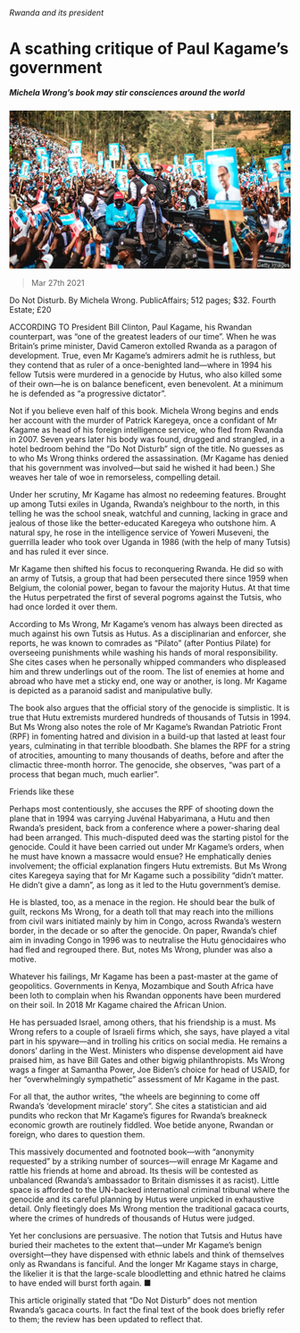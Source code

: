 ###### Rwanda and its president

# A scathing critique of Paul Kagame’s government 

##### Michela Wrong’s book may stir consciences around the world 

![image](images/20210327_BKP004_0.jpg) 

> Mar 27th 2021 

Do Not Disturb. By Michela Wrong. PublicAffairs; 512 pages; $32. Fourth Estate; £20

ACCORDING TO President Bill Clinton, Paul Kagame, his Rwandan counterpart, was “one of the greatest leaders of our time”. When he was Britain’s prime minister, David Cameron extolled Rwanda as a paragon of development. True, even Mr Kagame’s admirers admit he is ruthless, but they contend that as ruler of a once-benighted land—where in 1994 his fellow Tutsis were murdered in a genocide by Hutus, who also killed some of their own—he is on balance beneficent, even benevolent. At a minimum he is defended as “a progressive dictator”.


Not if you believe even half of this book. Michela Wrong begins and ends her account with the murder of Patrick Karegeya, once a confidant of Mr Kagame as head of his foreign intelligence service, who fled from Rwanda in 2007. Seven years later his body was found, drugged and strangled, in a hotel bedroom behind the “Do Not Disturb” sign of the title. No guesses as to who Ms Wrong thinks ordered the assassination. (Mr Kagame has denied that his government was involved—but said he wished it had been.) She weaves her tale of woe in remorseless, compelling detail.

Under her scrutiny, Mr Kagame has almost no redeeming features. Brought up among Tutsi exiles in Uganda, Rwanda’s neighbour to the north, in this telling he was the school sneak, watchful and cunning, lacking in grace and jealous of those like the better-educated Karegeya who outshone him. A natural spy, he rose in the intelligence service of Yoweri Museveni, the guerrilla leader who took over Uganda in 1986 (with the help of many Tutsis) and has ruled it ever since.

Mr Kagame then shifted his focus to reconquering Rwanda. He did so with an army of Tutsis, a group that had been persecuted there since 1959 when Belgium, the colonial power, began to favour the majority Hutus. At that time the Hutus perpetrated the first of several pogroms against the Tutsis, who had once lorded it over them.

According to Ms Wrong, Mr Kagame’s venom has always been directed as much against his own Tutsis as Hutus. As a disciplinarian and enforcer, she reports, he was known to comrades as “Pilato” (after Pontius Pilate) for overseeing punishments while washing his hands of moral responsibility. She cites cases when he personally whipped commanders who displeased him and threw underlings out of the room. The list of enemies at home and abroad who have met a sticky end, one way or another, is long. Mr Kagame is depicted as a paranoid sadist and manipulative bully.

The book also argues that the official story of the genocide is simplistic. It is true that Hutu extremists murdered hundreds of thousands of Tutsis in 1994. But Ms Wrong also notes the role of Mr Kagame’s Rwandan Patriotic Front (RPF) in fomenting hatred and division in a build-up that lasted at least four years, culminating in that terrible bloodbath. She blames the RPF for a string of atrocities, amounting to many thousands of deaths, before and after the climactic three-month horror. The genocide, she observes, “was part of a process that began much, much earlier”.

Friends like these

Perhaps most contentiously, she accuses the RPF of shooting down the plane that in 1994 was carrying Juvénal Habyarimana, a Hutu and then Rwanda’s president, back from a conference where a power-sharing deal had been arranged. This much-disputed deed was the starting pistol for the genocide. Could it have been carried out under Mr Kagame’s orders, when he must have known a massacre would ensue? He emphatically denies involvement; the official explanation fingers Hutu extremists. But Ms Wrong cites Karegeya saying that for Mr Kagame such a possibility “didn’t matter. He didn’t give a damn”, as long as it led to the Hutu government’s demise.

He is blasted, too, as a menace in the region. He should bear the bulk of guilt, reckons Ms Wrong, for a death toll that may reach into the millions from civil wars initiated mainly by him in Congo, across Rwanda’s western border, in the decade or so after the genocide. On paper, Rwanda’s chief aim in invading Congo in 1996 was to neutralise the Hutu génocidaires who had fled and regrouped there. But, notes Ms Wrong, plunder was also a motive.

Whatever his failings, Mr Kagame has been a past-master at the game of geopolitics. Governments in Kenya, Mozambique and South Africa have been loth to complain when his Rwandan opponents have been murdered on their soil. In 2018 Mr Kagame chaired the African Union.

He has persuaded Israel, among others, that his friendship is a must. Ms Wrong refers to a couple of Israeli firms which, she says, have played a vital part in his spyware—and in trolling his critics on social media. He remains a donors’ darling in the West. Ministers who dispense development aid have praised him, as have Bill Gates and other bigwig philanthropists. Ms Wrong wags a finger at Samantha Power, Joe Biden’s choice for head of USAID, for her “overwhelmingly sympathetic” assessment of Mr Kagame in the past.

For all that, the author writes, “the wheels are beginning to come off Rwanda’s ‘development miracle’ story”. She cites a statistician and aid pundits who reckon that Mr Kagame’s figures for Rwanda’s breakneck economic growth are routinely fiddled. Woe betide anyone, Rwandan or foreign, who dares to question them.

This massively documented and footnoted book—with “anonymity requested” by a striking number of sources—will enrage Mr Kagame and rattle his friends at home and abroad. Its thesis will be contested as unbalanced (Rwanda’s ambassador to Britain dismisses it as racist). Little space is afforded to the UN-backed international criminal tribunal where the genocide and its careful planning by Hutus were unpicked in exhaustive detail. Only fleetingly does Ms Wrong mention the traditional gacaca courts, where the crimes of hundreds of thousands of Hutus were judged.

Yet her conclusions are persuasive. The notion that Tutsis and Hutus have buried their machetes to the extent that—under Mr Kagame’s benign oversight—they have dispensed with ethnic labels and think of themselves only as Rwandans is fanciful. And the longer Mr Kagame stays in charge, the likelier it is that the large-scale bloodletting and ethnic hatred he claims to have ended will burst forth again. ■

This article originally stated that “Do Not Disturb” does not mention Rwanda’s gacaca courts. In fact the final text of the book does briefly refer to them; the review has been updated to reflect that. 

